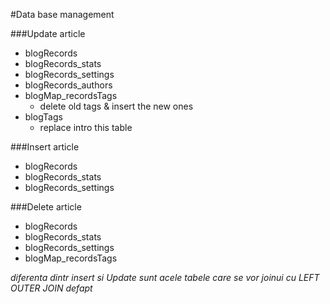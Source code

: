 #Data base management

###Update article

* blogRecords
* blogRecords_stats
* blogRecords_settings
* blogRecords_authors
* blogMap_recordsTags
    * delete old tags & insert the new ones
* blogTags
    * replace intro this table

###Insert article

* blogRecords
* blogRecords_stats
* blogRecords_settings

###Delete article

* blogRecords
* blogRecords_stats
* blogRecords_settings
* blogMap_recordsTags

*diferenta dintr insert si Update sunt acele tabele care
se vor joinui cu LEFT OUTER JOIN defapt*
